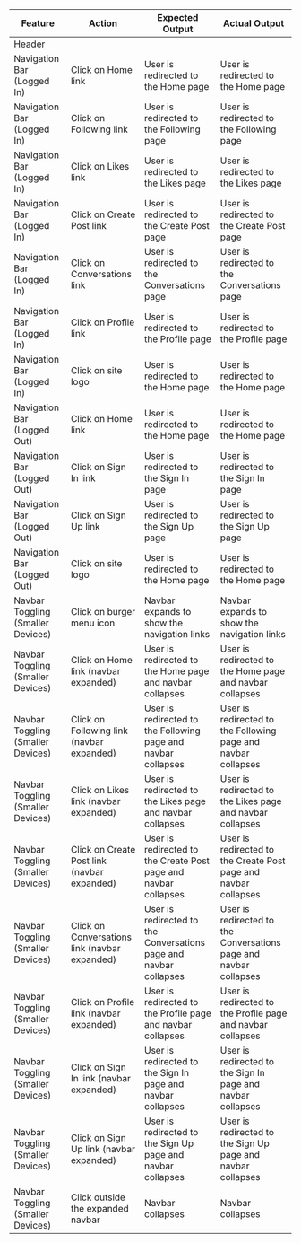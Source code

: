 | Feature                           | Action                                        | Expected Output                                                   | Actual Output                                                     |
| --------------------------------- | --------------------------------------------- | ----------------------------------------------------------------- | ----------------------------------------------------------------- |
| Header                            |                                               |                                                                   |                                                                   |
| Navigation Bar (Logged In)        | Click on Home link                            | User is redirected to the Home page                               | User is redirected to the Home page                               |
| Navigation Bar (Logged In)        | Click on Following link                       | User is redirected to the Following page                          | User is redirected to the Following page                          |
| Navigation Bar (Logged In)        | Click on Likes link                           | User is redirected to the Likes page                              | User is redirected to the Likes page                              |
| Navigation Bar (Logged In)        | Click on Create Post link                     | User is redirected to the Create Post page                        | User is redirected to the Create Post page                        |
| Navigation Bar (Logged In)        | Click on Conversations link                   | User is redirected to the Conversations page                      | User is redirected to the Conversations page                      |
| Navigation Bar (Logged In)        | Click on Profile link                         | User is redirected to the Profile page                            | User is redirected to the Profile page                            |
| Navigation Bar (Logged In)        | Click on site logo                            | User is redirected to the Home page                               | User is redirected to the Home page                               |
| Navigation Bar (Logged Out)       | Click on Home link                            | User is redirected to the Home page                               | User is redirected to the Home page                               |
| Navigation Bar (Logged Out)       | Click on Sign In link                         | User is redirected to the Sign In page                            | User is redirected to the Sign In page                            |
| Navigation Bar (Logged Out)       | Click on Sign Up link                         | User is redirected to the Sign Up page                            | User is redirected to the Sign Up page                            |
| Navigation Bar (Logged Out)       | Click on site logo                            | User is redirected to the Home page                               | User is redirected to the Home page                               |
| Navbar Toggling (Smaller Devices) | Click on burger menu icon                     | Navbar expands to show the navigation links                       | Navbar expands to show the navigation links                       |
| Navbar Toggling (Smaller Devices) | Click on Home link (navbar expanded)          | User is redirected to the Home page and navbar collapses          | User is redirected to the Home page and navbar collapses          |
| Navbar Toggling (Smaller Devices) | Click on Following link (navbar expanded)     | User is redirected to the Following page and navbar collapses     | User is redirected to the Following page and navbar collapses     |
| Navbar Toggling (Smaller Devices) | Click on Likes link (navbar expanded)         | User is redirected to the Likes page and navbar collapses         | User is redirected to the Likes page and navbar collapses         |
| Navbar Toggling (Smaller Devices) | Click on Create Post link (navbar expanded)   | User is redirected to the Create Post page and navbar collapses   | User is redirected to the Create Post page and navbar collapses   |
| Navbar Toggling (Smaller Devices) | Click on Conversations link (navbar expanded) | User is redirected to the Conversations page and navbar collapses | User is redirected to the Conversations page and navbar collapses |
| Navbar Toggling (Smaller Devices) | Click on Profile link (navbar expanded)       | User is redirected to the Profile page and navbar collapses       | User is redirected to the Profile page and navbar collapses       |
| Navbar Toggling (Smaller Devices) | Click on Sign In link (navbar expanded)       | User is redirected to the Sign In page and navbar collapses       | User is redirected to the Sign In page and navbar collapses       |
| Navbar Toggling (Smaller Devices) | Click on Sign Up link (navbar expanded)       | User is redirected to the Sign Up page and navbar collapses       | User is redirected to the Sign Up page and navbar collapses       |
| Navbar Toggling (Smaller Devices) | Click outside the expanded navbar             | Navbar collapses                                                  | Navbar collapses                                                  |